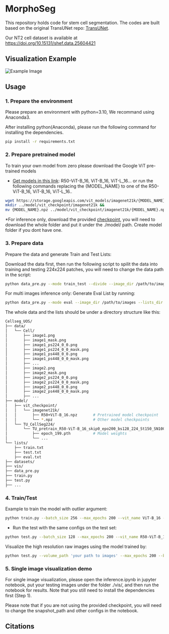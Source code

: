# MorphoSeg
This repository holds code for stem cell segmentation. The codes are built based on the original TransUNet repo: [TransUNet](https://github.com/Beckschen/TransUNet).

Our NT2 cell dataset is available at https://doi.org/10.15131/shef.data.25604421 

## Visualization Example
![Example Image](example/example.png)

## Usage

### 1. Prepare the environment

Please prepare an environment with python=3.10, We recommand using Anaconda3. 

After installing python(Anaconda), please run the following command for installing the dependencies.

```bash
pip install -r requirements.txt
```

### 2. Prepare pretrained model

To train your own model from zero please download the Google ViT pre-trained models
* [Get models in this link](https://console.cloud.google.com/storage/vit_models/): R50-ViT-B_16, ViT-B_16, ViT-L_16...
or run the following commands replacing the {MODEL_NAME} to one of the R50-ViT-B_16, ViT-B_16, ViT-L_16..
```bash
wget https://storage.googleapis.com/vit_models/imagenet21k/{MODEL_NAME}.npz &&
mkdir ../model/vit_checkpoint/imagenet21k &&
mv {MODEL_NAME}.npz ../model/vit_checkpoint/imagenet21k/{MODEL_NAME}.npz
```

*For inference only, download the provided [checkpoint](https://drive.google.com/drive/folders/1A2fYP5uPjevKxKek0pneYLQzUPSQISua?usp=sharing), you will need to download the whole folder and put it under the ./model/ path. Create model folder if you dont have one.

### 3. Prepare data

Prepare the data and generate Train and Test Lists:

Download the data first, then run the following script to spilit the data into training and testing 224x224 patches, you will need to change the data path in the script:

```bash
python data_pre.py --mode train_test --divide --image_dir /path/to/images --mask_dir /path/to/masks --dataset_dir /path/to/training_and_testing_patches --lists_dir /path/to/lists
```

For multi images inference only:
Generate Eval List by running:

```bash
python data_pre.py --mode eval --image_dir /path/to/images --lists_dir /path/to/lists
```

The whole data and the lists should be under a directory structure like this:
```bash
Cellseg_UOS/
├── data/
│   └── Cell/
│       ├── image1.png
│       ├── image1_mask.png
│       ├── image1_ps224_0_0.png
│       ├── image1_ps224_0_0_mask.png
│       ├── image1_ps448_0_0.png
│       ├── image1_ps448_0_0_mask.png
│       ├── ...
│       ├── image2.png
│       ├── image2_mask.png
│       ├── image2_ps224_0_0.png
│       ├── image2_ps224_0_0_mask.png
│       ├── image2_ps448_0_0.png
│       ├── image2_ps448_0_0_mask.png
│       ├── ...
├── model/
│   ├── vit_checkpoint/
│   │   └── imagenet21k/
│   │       ├── R50+ViT-B_16.npz       # Pretrained model checkpoint
│   │       └── *.npz                  # Other model checkpoints
│   └── TU_CellSeg224/
│       └── TU_pretrain_R50-ViT-B_16_skip0_epo200_bs128_224_St150_SN100_SEL10000_SF100000_LTpareto_VOS/
│           ├── epoch_199.pth          # Model weights
│           └── ...                        
└── lists/
    ├── train.txt
    ├── test.txt
    ├── eval.txt
├── datasets/
├── vis/
├── data_pre.py
├── train.py
├── test.py
├── ...
```

### 4. Train/Test

Example to train the model with outlier argument:

```bash
python train.py --batch_size 256 --max_epochs 200 --vit_name ViT-B_16 --start_epoch 150 --select 10000 --sample_from 100000 --loss_type norm --use_vos
```

- Run the test with the same configs on the test set:

```bash
python test.py --batch_size 128 --max_epochs 200 --vit_name R50-ViT-B_16 --start_epoch 150 --select 10000 --sample_from 100000 --loss_type $loss_type --use_vos
```

Visualize the high resolution raw images using the model trained by:
```bash
python test.py --volume_path 'your path to images' --max_epochs 200 --batch_size 256 --vit_name R50-ViT-B_16 --is_savenii --data_split eval --start_epoch 150 --select 10000 --sample_from 100000 --loss_type norm --use_vos
```

### 5. Single image visualization demo

For single image visualization, please open the inference.ipynb in jupyter notebook, put your testing images under the folder ./vis/, and then run the notebook for results. Note that you still need to install the dependencies first (Step 1). 

Please note that if you are not using the provided checkpoint, you will need to change the snapshot_path and other configs in the notebook.


## Citations

<!-- ```bibtex

``` -->
